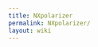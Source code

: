 ```yaml
---
title: NXpolarizer
permalink: NXpolarizer/
layout: wiki
---
```


<nxformat file="NXpolarizer.xml"></nxformat>
